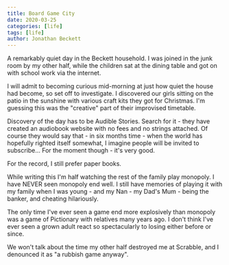 ```yaml
---
title: Board Game City
date: 2020-03-25
categories: [life]
tags: [life]
author: Jonathan Beckett
---
```


A remarkably quiet day in the Beckett household. I was joined in the junk room by my other half, while the children sat at the dining table and got on with school work via the internet.

I will admit to becoming curious mid-morning at just how quiet the house had become, so set off to investigate. I discovered our girls sitting on the patio in the sunshine with various craft kits they got for Christmas. I'm guessing this was the "creative" part of their improvised timetable.

Discovery of the day has to be Audible Stories. Search for it - they have created an audiobook website with no fees and no strings attached. Of course they would say that - in six months time - when the world has hopefully righted itself somewhat, I imagine people will be invited to subscribe... For the moment though - it's very good.

For the record, I still prefer paper books.

While writing this I'm half watching the rest of the family play monopoly. I have NEVER seen monopoly end well. I still have memories of playing it with my family when I was young - and my Nan - my Dad's Mum - being the banker, and cheating hilariously.

The only time I've ever seen a game end more explosively than monopoly was a game of Pictionary with relatives many years ago. I don't think I've ever seen a grown adult react so spectacularly to losing either before or since.

We won't talk about the time my other half destroyed me at Scrabble, and I denounced it as "a rubbish game anyway".